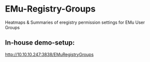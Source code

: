 # EMu-Registry-Groups
Heatmaps & Summaries of eregistry permission settings for EMu User Groups

## In-house demo-setup:
http://10.10.10.247:3838/EMuRegistryGroups 
